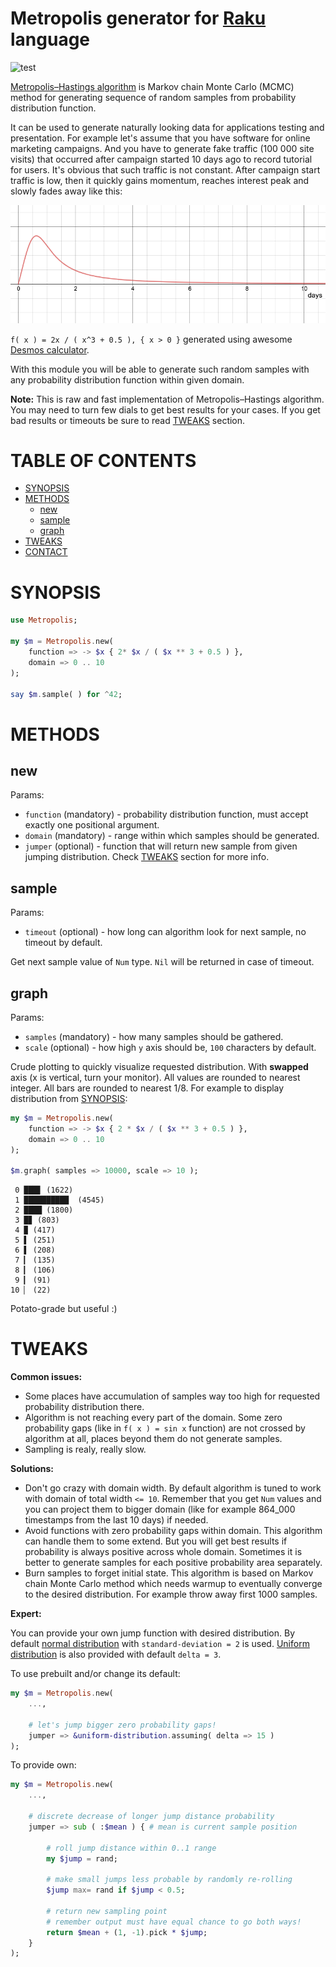 # Metropolis generator for [Raku](https://www.raku.org) language

![test](https://github.com/bbkr/Metropolis/workflows/test/badge.svg)

[Metropolis–Hastings algorithm](https://en.wikipedia.org/wiki/Metropolis–Hastings_algorithm) is Markov chain Monte Carlo (MCMC) method for generating sequence of random samples from probability distribution function.

It can be used to generate naturally looking data for applications testing and presentation. For example let's assume that you have software for online marketing campaigns. And you have to generate fake traffic (100 000 site visits) that occurred after campaign started 10 days ago to record tutorial for users. It's obvious that such traffic is not constant. After campaign start traffic is low, then it quickly gains momentum, reaches interest peak and slowly fades away like this:

![Campaign traffic](/images/1.png)

`f( x ) = 2x / ( x^3 + 0.5 ), { x > 0 }` generated using awesome [Desmos calculator](https://www.desmos.com/calculator).

With this module you will be able to generate such random samples with any probability distribution function within given domain.

**Note:** This is raw and fast implementation of Metropolis–Hastings algorithm. You may need to turn few dials to get best results for your cases. If you get bad results or timeouts be sure to read [TWEAKS](#tweaks) section.

# TABLE OF CONTENTS

* [SYNOPSIS](#synopsis)
* [METHODS](#methods)
  * [new](#new)
  * [sample](#sample)
  * [graph](#graph)
* [TWEAKS](#tweaks)
* [CONTACT](#contact) 

# SYNOPSIS

```raku
use Metropolis;

my $m = Metropolis.new(
    function => -> $x { 2* $x / ( $x ** 3 + 0.5 ) },
    domain => 0 .. 10
);

say $m.sample( ) for ^42;
```

# METHODS

## new

Params:

* `function` (mandatory) - probability distribution function, must accept exactly one positional argument.
* `domain` (mandatory) - range within which samples should be generated.
* `jumper` (optional) - function that will return new sample from given jumping distribution. Check [TWEAKS](#tweaks) section for more info.

## sample

Params:

* `timeout` (optional) - how long can algorithm look for next sample, no timeout by default.

Get next sample value of `Num` type. `Nil` will be returned in case of timeout.

## graph

Params:

* `samples` (mandatory) - how many samples should be gathered.
* `scale` (optional) - how high `y` axis should be, `100` characters by default.

Crude plotting to quickly visualize requested distribution. With **swapped** axis (x is vertical, turn your monitor). All values are rounded to nearest integer. All bars are rounded to nearest 1/8. For example to display distribution from [SYNOPSIS](#synopsis):

```raku
my $m = Metropolis.new(
    function => -> $x { 2 * $x / ( $x ** 3 + 0.5 ) },
    domain => 0 .. 10
);

$m.graph( samples => 10000, scale => 10 );
```

```
 0 ███▋ (1622)
 1 ██████████  (4545)
 2 ████ (1800)
 3 █▊ (803)
 4 ▉ (417)
 5 ▌ (251)
 6 ▌ (208)
 7 ▎ (135)
 8 ▎ (106)
 9 ▎ (91)
10 ▏ (22)
```

Potato-grade but useful :)

# TWEAKS

**Common issues:**

* Some places have accumulation of samples way too high for requested probability distribution there.
* Algorithm is not reaching every part of the domain. Some zero probability gaps (like in `f( x ) = sin x` function) are not crossed by algorithm at all, places beyond them do not generate samples. 
* Sampling is realy, really slow.

**Solutions:**

* Don't go crazy with domain width. By default algorithm is tuned to work with domain of total width `<= 10`. Remember that you get `Num` values and you can project them to bigger domain (like for example 864_000 timestamps from the last 10 days) if needed.
* Avoid functions with zero probability gaps within domain. This algorithm can handle them to some extend. But you will get best results if probability is always positive across whole domain. Sometimes it is better to generate samples for each positive probability area separately.
* Burn samples to forget initial state. This algorithm is based on Markov chain Monte Carlo method which needs warmup to eventually converge to the desired distribution. For example throw away first 1000 samples.

**Expert:**

You can provide your own jump function with desired distribution. By default [normal distribution](https://en.wikipedia.org/wiki/Normal_distribution) with `standard-deviation = 2` is used. [Uniform distribution](https://en.wikipedia.org/wiki/Uniform_distribution_%28continuous%29) is also provided with default `delta = 3`.

To use prebuilt and/or change its default:

```raku
my $m = Metropolis.new(
    ...,
    
    # let's jump bigger zero probability gaps!
    jumper => &uniform-distribution.assuming( delta => 15 ) 
);

```

To provide own:

```raku
my $m = Metropolis.new(
    ...,
    
    # discrete decrease of longer jump distance probability
    jumper => sub ( :$mean ) { # mean is current sample position
        
        # roll jump distance within 0..1 range
        my $jump = rand;
        
        # make small jumps less probable by randomly re-rolling
        $jump max= rand if $jump < 0.5;
        
        # return new sampling point
        # remember output must have equal chance to go both ways!
        return $mean + (1, -1).pick * $jump;
    }
);
```
